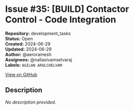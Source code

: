 # Issue #35: [BUILD] Contactor Control - Code Integration

**Repository:** development_tasks  
**Status:** Open  
**Created:** 2024-06-29  
**Updated:** 2024-06-29  
**Author:** @aeroramesh  
**Assignees:** @nallasivamselvaraj  
**Labels:** `AGILAN ARULCHELVAM`  

[View on GitHub](https://github.com/Simtestlab/development_tasks/issues/35)

## Description

*No description provided.*